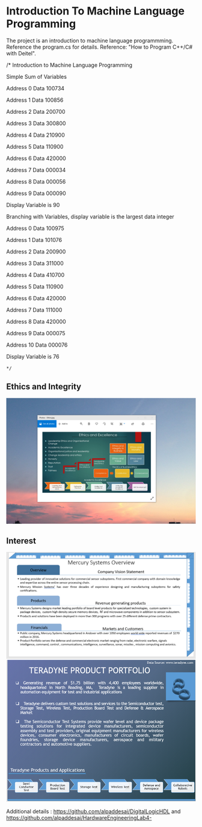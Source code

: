 # Introduction To Machine Language Programming

The project is an introduction to machine language programmming.  
Reference the program.cs for details. Reference: "How to Program C++/C# with Deitel".

/*  Introduction to Machine Language Programming 

 Simple Sum of Variables

 Address 0 Data 100734 
 
 Address 1 Data 100856
 
 Address 2 Data 200700
 
 Address 3 Data 300800
 
 Address 4 Data 210900
 
 Address 5 Data 110900
 
 Address 6 Data 420000
 
 Address 7 Data 000034
 
 Address 8 Data 000056
 
 Address 9 Data 000090
 
Display Variable is 90


 Branching with Variables, display variable is the largest data integer

 Address 0 Data 100975
 
 Address 1 Data 101076
 
 Address 2 Data 200900
 
 Address 3 Data 311000
 
 Address 4 Data 410700
 
 Address 5 Data 110900
 
 Address 6 Data 420000
 
 Address 7 Data 111000
 
 Address 8 Data 420000
 
 Address 9 Data 000075
 
 Address 10 Data 000076
 
Display Variable is 76

    */
    
 ## Ethics and Integrity
  ![image](EthicsandExcellence.png)
  
 ## Interest
    
 ![image](image1.png)
 ![image](image_1.png)
    
Additional details : https://github.com/alpaddesai/DigitalLogicHDL and https://github.com/alpaddesai/HardwareEngineeringLab4-
